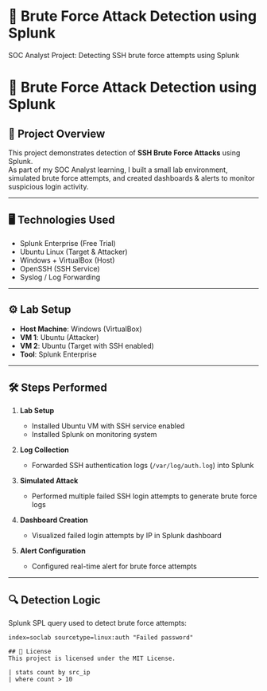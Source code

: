  # 🔐 Brute Force Attack Detection using Splunk

SOC Analyst Project: Detecting SSH brute force attempts using Splunk

# 🔐 Brute Force Attack Detection using Splunk  

## 📖 Project Overview  
This project demonstrates detection of **SSH Brute Force Attacks** using Splunk.  
As part of my SOC Analyst learning, I built a small lab environment, simulated brute force attempts, and created dashboards & alerts to monitor suspicious login activity.  

---

## 🖥️ Technologies Used  
- Splunk Enterprise (Free Trial)  
- Ubuntu Linux (Target & Attacker)  
- Windows + VirtualBox (Host)  
- OpenSSH (SSH Service)  
- Syslog / Log Forwarding  

---

## ⚙️ Lab Setup  
- **Host Machine**: Windows (VirtualBox)  
- **VM 1**: Ubuntu (Attacker)  
- **VM 2**: Ubuntu (Target with SSH enabled)  
- **Tool**: Splunk Enterprise  

---

## 🛠️ Steps Performed  
1. **Lab Setup**  
   - Installed Ubuntu VM with SSH service enabled  
   - Installed Splunk on monitoring system  

2. **Log Collection**  
   - Forwarded SSH authentication logs (`/var/log/auth.log`) into Splunk  

3. **Simulated Attack**  
   - Performed multiple failed SSH login attempts to generate brute force logs  

4. **Dashboard Creation**  
   - Visualized failed login attempts by IP in Splunk dashboard  

5. **Alert Configuration**  
   - Configured real-time alert for brute force attempts  

---

## 🔍 Detection Logic  
Splunk SPL query used to detect brute force attempts:  
```spl
index=soclab sourcetype=linux:auth "Failed password"

## 📜 License  
This project is licensed under the MIT License.

| stats count by src_ip
| where count > 10
